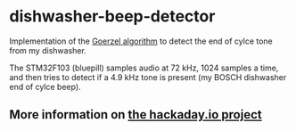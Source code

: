 # dishwasher-beep-detector
Implementation of the [Goerzel algorithm](https://en.wikipedia.org/wiki/Goertzel_algorithm) to detect the end of cylce tone from my dishwasher.

The STM32F103 (bluepill) samples audio at 72 kHz, 1024 samples a time, and then tries to detect if a 4.9 kHz tone is present (my BOSCH dishwasher end of cylce beep).

## More information on [the hackaday.io project](https://hackaday.io/project/172112-automatic-dishwasher-opener)
